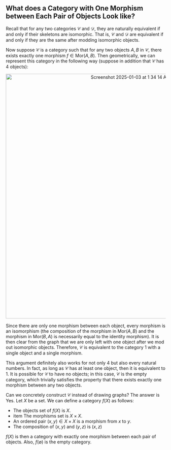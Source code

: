 ## What does a Category with One Morphism between Each Pair of Objects Look like?

Recall that for any two categories $\mathcal{C}$ and $\mathcal{D}$, they are naturally equivalent if and only if their skeletons are isomorphic. That is, $\mathcal{C}$ and $\mathcal{D}$ are equivalent if and only if they are the same after modding isomorphic objects.

Now suppose $\mathcal{C}$ is a category such that for any two objects $A,B$ in $\mathcal{C}$, there exists exactly one morphism $f\in \text{Mor}(A,B)$. Then geometrically, we can represent this category in the following way (suppose in addition that $\mathcal{C}$ has 4 objects):

<div align="center">
<img width="771" alt="Screenshot 2025-01-03 at 1 34 14 AM" src="https://github.com/user-attachments/assets/175055d9-afe6-41f6-b7b8-13ecac62e009" />

</div>


Since there are only one morphism between each object, every morphism is an isomorphism (the composition of the morphism in $\text{Mor}(A,B)$ and the morphism in $\text{Mor}(B,A)$ is necessarily equal to the identity morphism). It is then clear from the graph that we are only left with one object after we mod out isomorphic objects. Therefore, $\mathcal{C}$ is equivalent to the category $1$ with a single object and a single morphism. 

This argument definitely also works for not only 4 but also every natural numbers. In fact, as long as $\mathcal{C}$ has at least one object, then it is equivalent to $1$. It is possible for $\mathcal{C}$ to have no objects; in this case, $\mathcal{C}$ is the empty category, which trivially satisfies the property that there exists exactly one morphism between any two objects. 

Can we concretely construct $\mathcal{C}$ instead of drawing graphs? The answer is Yes. Let $X$ be a set. We can define a category $f(X)$ as follows:

- The objects set of $f(X)$ is $X$.
- item The morphisms set is $X\times X$.
- An ordered pair $(x,y)\in X\times X$ is a morphism from $x$ to $y$.
- The composition of $(x,y)$ and $(y,z)$ is $(x,z)$

$f(X)$ is then a category with exactly one morphism between each pair of objects. Also, $f(\emptyset)$ is the empty category.
